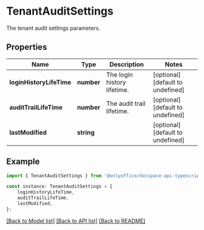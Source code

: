 # TenantAuditSettings

The tenant audit settings parameters.

## Properties

Name | Type | Description | Notes
------------ | ------------- | ------------- | -------------
**loginHistoryLifeTime** | **number** | The login history lifetime. | [optional] [default to undefined]
**auditTrailLifeTime** | **number** | The audit trail lifetime. | [optional] [default to undefined]
**lastModified** | **string** |  | [optional] [default to undefined]

## Example

```typescript
import { TenantAuditSettings } from '@onlyoffice/docspace-api-typescript';

const instance: TenantAuditSettings = {
    loginHistoryLifeTime,
    auditTrailLifeTime,
    lastModified,
};
```

[[Back to Model list]](../README.md#documentation-for-models) [[Back to API list]](../README.md#documentation-for-api-endpoints) [[Back to README]](../README.md)
